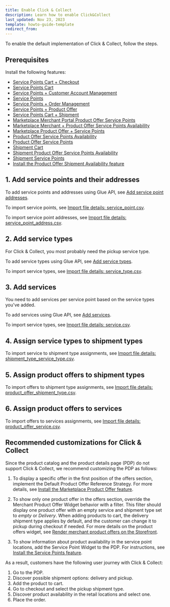 ```yaml
---
title: Enable Click & Collect
description: Learn how to enable Click&Collect
last_updated: Nov 23, 2023
template: howto-guide-template
redirect_from:
---
```


To enable the default implementation of Click & Collect, follow the steps.

## Prerequisites

Install the following features:

* [Service Points Cart + Checkout](/docs/pbc/all/service-point-management/{{page.version}}/unified-commerce/install-features/install-the-service-points-cart-checkout-feature.html)
* [Service Points Cart](/docs/pbc/all/service-point-management/{{page.version}}/unified-commerce/install-features/install-the-service-points-cart-feature.html)
* [Service Points + Customer Account Management](/docs/pbc/all/service-point-management/{{page.version}}/unified-commerce/install-features/install-the-service-points-customer-account-management-feature.html)
* [Service Points](/docs/pbc/all/service-point-management/{{page.version}}/unified-commerce/install-features/install-the-service-points-feature.html)
* [Service Points + Order Management](/docs/pbc/all/service-point-management/{{page.version}}/unified-commerce/install-features/install-the-service-points-order-management-feature.html)
* [Service Points + Product Offer](/docs/pbc/all/service-point-management/{{page.version}}/unified-commerce/install-features/install-the-service-points-product-offer-feature.html)
* [Service Points Cart + Shipment](/docs/pbc/all/service-point-management/{{page.version}}/unified-commerce/install-features/install-the-service-points-shipment-feature.html)
* [Marketplace Merchant Portal Product Offer Service Points](/docs/pbc/all/offer-management/{{page.version}}/unified-commerce/install-features/install-the-marketplace-merchant-portal-product-offer-service-points-feature.html)
* [Marketplace Merchant + Product Offer Service Points Availability](/docs/pbc/all/offer-management/{{page.version}}/unified-commerce/install-features/install-the-marketplace-merchant-product-offer-service-points-availability-feature.html)
* [Marketplace Product Offer + Service Points](/docs/pbc/all/offer-management/{{page.version}}/unified-commerce/install-features/install-the-marketplace-product-offer-service-points-feature.html)
* [Product Offer Service Points Availability](/docs/pbc/all/offer-management/{{page.version}}/unified-commerce/install-features/install-the-product-offer-service-points-availability-feature.html)
* [Product Offer Service Points](/docs/pbc/all/offer-management/{{page.version}}/unified-commerce/install-features/install-the-product-offer-service-points-feature.html)
* [Shipment Cart](/docs/pbc/all/carrier-management/{{page.version}}/unified-commerce/install-features/install-the-shipment-cart-feature.html)
* [Shipment Product Offer Service Points Availability](/docs/pbc/all/carrier-management/{{page.version}}/unified-commerce/install-features/install-the-shipment-product-offer-service-points-availability-feature.html)
* [Shipment Service Points](/docs/pbc/all/carrier-management/{{page.version}}/unified-commerce/install-features/install-the-shipment-service-points-feature.html)
* [Install the Product Offer Shipment Availability feature](/docs/pbc/all/offer-management/{{page.version}}/marketplace/install-and-upgrade/install-features/install-the-product-offer-shipment-availability-feature.html)


## 1. Add service points and their addresses

To add service points and addresses using Glue API, see [Add service point addresses](/docs/pbc/all/service-point-management/{{page.version}}/unified-commerce/manage-using-glue-api/manage-service-point-addresses/glue-api-add-service-point-addresses.html).

To import service points, see [Import file details: service_point.csv](/docs/pbc/all/service-point-management/{{page.version}}/unified-commerce/import-and-export-data/import-file-details-service-point.csv.html).

To import service point addresses, see [Import file details: service_point_address.csv](/docs/pbc/all/service-point-management/{{page.version}}/unified-commerce/import-and-export-data/import-file-details-service-point-address.csv.html).

## 2. Add service types

For Click & Collect, you most probably need the pickup service type.

To add service types using Glue API, see [Add service types](/docs/pbc/all/service-point-management/{{page.version}}/unified-commerce/manage-using-glue-api/manage-service-types/glue-api-add-service-types.html).

To import service types, see [Import file details: service_type.csv](/docs/pbc/all/service-point-management/{{page.version}}/unified-commerce/import-and-export-data/import-file-details-service-type.csv.html).


## 3. Add services

You need to add services per service point based on the service types you've added.

To add services using Glue API, see [Add services](/docs/pbc/all/service-point-management/{{page.version}}/unified-commerce/manage-using-glue-api/manage-services/glue-api-add-services.html).

To import service types, see [Import file details: service.csv](/docs/pbc/all/service-point-management/{{page.version}}/unified-commerce/import-and-export-data/import-file-details-service.csv.html).


## 4. Assign service types to shipment types

To import service to shipment type assignments, see [Import file details: shipment_type_service_type.csv](/docs/pbc/all/carrier-management/{{page.version}}/unified-commerce/file-details-shipment-type-service-type.csv.html).


## 5. Assign product offers to shipment types

To import offers to shipment type assignments, see [Import file details: product_offer_shipment_type.csv](/docs/pbc/all/offer-management/{{page.version}}/marketplace/import-and-export-data/import-file-details-product-offer-shipment-type.csv.html).


## 6. Assign product offers to services


To import offers to services assignments, see [Import file details: product_offer_service.csv](https://docs.spryker.com/docs/pbc/all/offer-management/{{page.version}}/unified-commerce/import-file-details-product-offer-service.csv.html).


## Recommended customizations for Click & Collect

Since the product catalog and the product details page (PDP) do not support Click & Collect, we recommend customizing the PDP as follows:

1. To display a specific offer in the first position of the offers section, implement the Default Product Offer Reference Strategy. For more details, see [Install the Marketplace Product Offer feature](https://docs.spryker.com/docs/pbc/all/offer-management/{{page.version}}/marketplace/install-and-upgrade/install-features/install-the-marketplace-product-offer-feature.html#set-up-behavior).

2. To show only one product offer in the offers section, override the Merchant Product Offer Widget behavior with a filter. This filter should display one product offer with an empty service and shipment type set to _empty_ or _Delivery_. When adding products to cart, the delivery shipment type applies by default, and the customer can change it to pickup during checkout if needed. For more details on the product offers widget, see [Render merchant product offers on the Storefront](/docs/pbc/all/offer-management/{{page.version}}/marketplace/render-merchant-product-offers-on-the-storefront.html).

3. To show information about product availability in the service point locations, add the Service Point Widget to the PDP. For instructions, see [Install the Service Points feature](https://docs.spryker.com/docs/pbc/all/service-point-management/{{page.version}}/unified-commerce/install-features/install-the-service-points-feature.html).

As a result, customers have the following user journey with Click & Collect:
1. Go to the PDP.
2. Discover possible shipment options: delivery and pickup.
3. Add the product to cart.
4. Go to checkout and select the pickup shipment type.
5. Discover product availability in the retail locations and select one.
6. Place the order.
